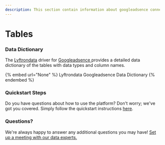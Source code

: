 ```yaml
---
description: This section contain information about googleadsence connector tables information
---
```


# Tables

### Data Dictionary

The [Lyftrondata](https://www.lyftrondata.com/) driver for [Googleadsence](None/)[ ](https://www.lyftrondata.com/integration/googleadsence/)provides a detailed data dictionary of the tables with data types and column names.

{% embed url="None" %}
Lyftrondata Googleadsence Data Dictionary
{% endembed %}

### Quickstart Steps

Do you have questions about how to use the platform? Don't worry; we've got you covered. Simply follow the quickstart instructions [here](../README.md).

### Questions? <a href="#questions" id="questions"></a>

We're always happy to answer any additional questions you may have! [Set up a meeting with our data experts.](https://www.lyftrondata.com/book-a-meeting/)


